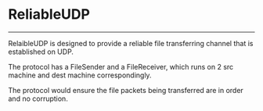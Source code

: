 # ReliableUDP
--------------

RelaibleUDP is designed to provide a reliable file transferring channel that is established on UDP.

The protocol has a FileSender and a FileReceiver, which runs on 2 src machine and dest machine correspondingly.

The protocol would ensure the file packets being transferred are in order and no corruption.
